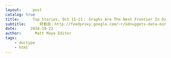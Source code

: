 ```yaml
---
layout:     post
catalog: true
title:      Top Stories, Oct 15-21： Graphs Are The Next Frontier In Data Science; The Main Approaches to Natural Language Processing Tasks
subtitle:      转载自：http://feedproxy.google.com/~r/kdnuggets-data-mining-analytics/~3/Qxj0Y3Ywhbg/top-news-week-1015-1021.html
date:      2018-10-22
author:      Matt Mayo Editor
tags:
    - doctype
    - html
---
```






